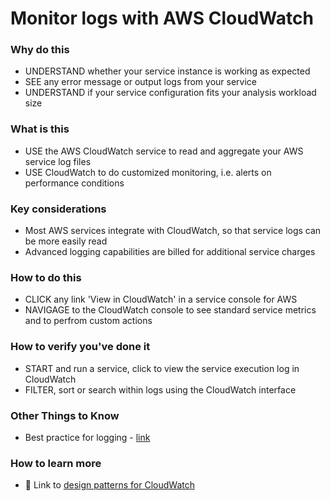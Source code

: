# Monitor logs with AWS CloudWatch

### Why do this
 - UNDERSTAND whether your service instance is working as expected
 - SEE any error message or output logs from your service
 - UNDERSTAND if your service configuration fits your analysis workload size

### What is this
 - USE the AWS CloudWatch service to read and aggregate your AWS service log files
 - USE CloudWatch to do customized monitoring, i.e. alerts on performance conditions

### Key considerations
 - Most AWS services integrate with CloudWatch, so that service logs can be more easily read
 - Advanced logging capabilities are billed for additional service charges

### How to do this
 - CLICK any link 'View in CloudWatch' in a service console for AWS
 - NAVIGAGE to the CloudWatch console to see standard service metrics and to perfrom custom actions

### How to verify you've done it
 - START and run a service, click to view the service execution log in CloudWatch 
 - FILTER, sort or search within logs using the CloudWatch interface


### Other Things to Know
 - Best practice for logging - [link](https://docs.aws.amazon.com/AmazonCloudWatch/latest/logs/BestPractices.html)

### How to learn more
 - 📘 Link to [design patterns for CloudWatch](https://docs.aws.amazon.com/AmazonCloudWatch/latest/monitoring/CloudWatch_Solutions.html)

